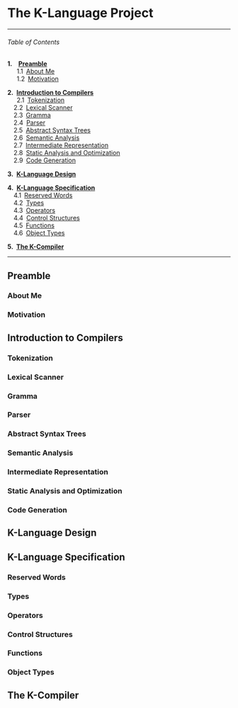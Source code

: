 # The K-Language Project

---
###### Table of Contents

__1.&emsp;[Preamble](#preamble)__  
&emsp;&ensp;1.1&ensp;[About Me](#about-me)  
&emsp;&ensp;1.2&ensp;[Motivation](#motivation)  

__2.&ensp;[Introduction to Compilers](#introduction-to-compilers)__  
&emsp;&ensp;2.1&ensp;[Tokenization](#tokenization)  
&ensp;&ensp;2.2&ensp;[Lexical Scanner](#lexical-scanner)  
&ensp;&ensp;2.3&ensp;[Gramma](#gramma)  
&ensp;&ensp;2.4&ensp;[Parser](#parser)  
&ensp;&ensp;2.5&ensp;[Abstract Syntax Trees](#abstract-syntax-trees)  
&ensp;&ensp;2.6&ensp;[Semantic Analysis](#semantic-analysis)  
&ensp;&ensp;2.7&ensp;[Intermediate Representation](#intermediate-representation)  
&ensp;&ensp;2.8&ensp;[Static Analysis and Optimization](#static-analysis-and-optimization)  
&ensp;&ensp;2.9&ensp;[Code Generation](#code-generation)  

__3.&ensp;[K-Language Design](#k-language-design)__  

__4.&ensp;[K-Language Specification](#k-language-specification)__  
&ensp;&ensp;4.1&ensp;[Reserved Words](#reserved-words)  
&ensp;&ensp;4.2&ensp;[Types](#types)  
&ensp;&ensp;4.3&ensp;[Operators](#operators)  
&ensp;&ensp;4.4&ensp;[Control Structures](#control-structures)  
&ensp;&ensp;4.5&ensp;[Functions](#functions)  
&ensp;&ensp;4.6&ensp;[Object Types](#object-types)  

__5.&ensp;[The K-Compiler](#the-k-compiler)__

---

## Preamble

### About Me

### Motivation


## Introduction to Compilers

### Tokenization

### Lexical Scanner

### Gramma

### Parser

### Abstract Syntax Trees

### Semantic Analysis

### Intermediate Representation

### Static Analysis and Optimization

### Code Generation


## K-Language Design


## K-Language Specification

### Reserved Words

### Types

### Operators

### Control Structures

### Functions

### Object Types


## The K-Compiler
